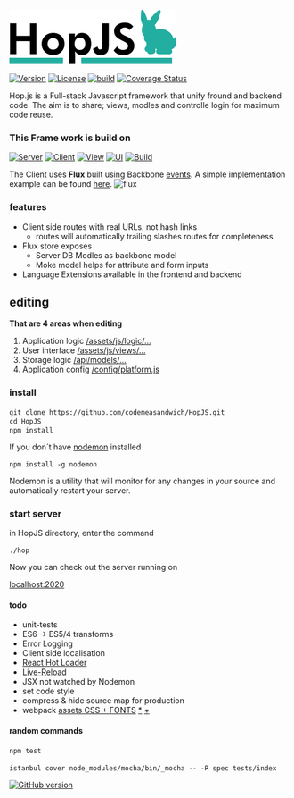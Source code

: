 [![HopJS Logo](https://raw.githubusercontent.com/codemeasandwich/HopJS/master/hopjs.png)](http://hopjs.com)

[![Version](https://img.shields.io/badge/HopJS-0.3.0-47AD9E.svg)](https://github.com/codemeasandwich/HopJS)
[![License](http://img.shields.io/:license-mit-blue.svg)](http://doge.mit-license.org)
[![build](https://api.travis-ci.org/codemeasandwich/HopJS.svg)](https://travis-ci.org/codemeasandwich/HopJS)
[![Coverage Status](https://coveralls.io/repos/github/codemeasandwich/HopJS/badge.svg?branch=master)](https://coveralls.io/github/codemeasandwich/HopJS?branch=master)

Hop.js is a Full-stack Javascript framework that unify fround and backend code. The aim is to share; views, modles and controlle login for maximum code reuse.

### This Frame work is build on

[![Server](https://img.shields.io/badge/Sails.js-0.12.3-46AAC0.svg)](http://sailsjs.org/) 
[![Client](https://img.shields.io/badge/Backbone-1.3.3-0071B5.svg)](http://backbonejs.org/) 
[![View](https://img.shields.io/badge/React.Js-0.14.6-00D8FF.svg)](http://facebook.github.io/react/) 
[![UI](https://img.shields.io/badge/BootStrap+React-0.29.3-blue.svg)](https://react-bootstrap.github.io/) 
[![Build](https://img.shields.io/badge/Webpack-1.12.9-lightgrey.svg)](http://webpack.github.io/)

The Client uses **Flux** built using Backbone [events](http://backbonejs.org/#Events). A simple implementation example can be found [here](http://jsfiddle.net/codemeasandwich/bsj8onr8/).
![flux](https://facebook.github.io/flux/img/flux-simple-f8-diagram-1300w.png)

### features
* Client side routes with real URLs, not hash links
  * routes will automatically trailing slashes routes for completeness
* Flux store exposes
  * Server DB Modles as backbone model
  * Moke model helps for attribute and form inputs
* Language Extensions available in the frontend and backend

## editing

**That are 4 areas when editing**

1. Application logic [/assets/js/logic/...](https://github.com/codemeasandwich/HopJS/tree/master/assets/js/logic)
2. User interface [/assets/js/views/...](https://github.com/codemeasandwich/HopJS/tree/master/assets/js/views)
3. Storage logic [/api/models/...](https://github.com/codemeasandwich/HopJS/tree/master/api/models)
4. Application config [/config/platform.js](https://github.com/codemeasandwich/HopJS/tree/master/config/platform.js)

### install
```
git clone https://github.com/codemeasandwich/HopJS.git
cd HopJS
npm install
```

If you don´t have [nodemon](http://nodemon.io/) installed
```
npm install -g nodemon
```
Nodemon is a utility that will monitor for any changes in your source and automatically restart your server.

### start server
in HopJS directory, enter the command
```
./hop
```
Now you can check out the server running on

[localhost:2020](http://localhost:2020)

#### todo
* unit-tests
* ES6 -> ES5/4 transforms
* Error Logging
* Client side localisation
* [React Hot Loader](https://gaearon.github.io/react-hot-loader/)
* [Live-Reload](https://github.com/wladiston/sails-browsersync-example)
* JSX not watched by Nodemon
* set code style
* compress & hide source map for production
* webpack [assets CSS + FONTS](https://webpack.github.io/docs/loaders.html) [*](https://webpack.github.io/docs/using-loaders.html) [+](https://webpack.github.io/docs/list-of-loaders.html)

#### random commands
``npm test``

``istanbul cover node_modules/mocha/bin/_mocha -- -R spec tests/index``

[![GitHub version](https://badge.fury.io/gh/codemeasandwich%2FHopJS.svg)](https://badge.fury.io/gh/codemeasandwich%2FHopJS)